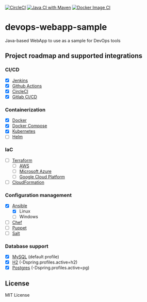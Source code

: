 [![CircleCI](https://dl.circleci.com/status-badge/img/gh/RevianLabs/devops-webapp-sample/tree/master.svg?style=svg)](https://dl.circleci.com/status-badge/redirect/gh/RevianLabs/devops-webapp-sample/tree/master)
[![Java CI with Maven](https://github.com/RevianLabs/devops-webapp-sample/actions/workflows/maven.yml/badge.svg?branch=master)](https://github.com/RevianLabs/devops-webapp-sample/actions/workflows/maven.yml)
[![Docker Image CI](https://github.com/RevianLabs/devops-webapp-sample/actions/workflows/docker-image.yml/badge.svg?branch=master)](https://github.com/RevianLabs/devops-webapp-sample/actions/workflows/docker-image.yml)

# devops-webapp-sample
Java-based WebApp to use as a sample for DevOps tools


## Project roadmap and supported integrations

### CI/CD

 * [x] [Jenkins](https://www.jenkins.io/)
 * [x] [Github Actions](https://github.com/features/actions)
 * [x] [CircleCI](https://circleci.com/)
 * [x] [Gitlab CI/CD](https://docs.gitlab.com/ee/ci/)
 
### Containerization

 * [x] [Docker](https://www.docker.com/)
 * [x] [Docker Compose](https://docs.docker.com/compose/)
 * [x] [Kubernetes](https://kubernetes.io/)
 * [ ] [Helm](https://helm.sh/)
 
### IaC

 * [ ] [Terraform](https://www.terraform.io/)
     * [ ] [AWS](https://aws.amazon.com/)
     * [ ] [Microsoft Azure](https://azure.microsoft.com/en-us/)
     * [ ] [Google Cloud Platform](https://cloud.google.com/)
 * [ ] [CloudFormation](https://aws.amazon.com/cloudformation/)
 
### Configuration management

 * [x] [Ansible](https://www.ansible.com/)
     * [x] Linux
     * [ ] Windows
 * [ ] [Chef](https://www.chef.io/)
 * [ ] [Puppet](https://puppet.com/)
 * [ ] [Salt](https://saltproject.io/)

### Database support

 * [x] [MySQL](https://www.mysql.com/) (default profile)
 * [x] [H2](https://www.h2database.com/html/main.html) (-Dspring.profiles.active=h2)
 * [x] [Postgres](https://www.postgresql.org/) (-Dspring.profiles.active=pg)

## License

MIT License
